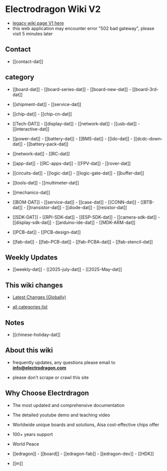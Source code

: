 
# Electrodragon Wiki V2 

- [legacy wiki page V1 here ](https://w.electrodragon.com)
- this web application may encounter error "502 bad gateway", please visit 5 minutes later


## Contact 

- [[contact-dat]] 

## category 

- [[board-dat]] - [[board-series-dat]] - [[board-new-dat]] - [[board-3rd-dat]]

- [[shipment-dat]] - [[service-dat]]

- [[chip-dat]] - [[chip-cn-dat]]

- [[Tech-DAT]] - [[display-dat]]  - [[network-dat]] - [[usb-dat]] - [[interactive-dat]]

- [[power-dat]] - [[battery-dat]] - [[BMS-dat]] - [[ldo-dat]] - [[dcdc-down-dat]] - [[battery-pack-dat]]

- [[network-dat]] - [[RC-dat]]

- [[app-dat]] - [[RC-apps-dat]] - [[FPV-dat]] - [[rover-dat]]

- [[circuits-dat]] - [[logic-dat]] - [[logic-gate-dat]] - [[buffer-dat]]

- [[tools-dat]] - [[multimeter-dat]]
  
- [[mechanics-dat]] 

- [[BOM-DAT]] - [[service-dat]] - [[case-dat]] - [[CONN-dat]] - [[BTB-dat]] - [[transistor-dat]] - [[diode-dat]] - [[resistor-dat]]

- [[SDK-DAT]] - [[RPI-SDK-dat]] - [[ESP-SDK-dat]] - [[camera-sdk-dat]] - [[display-sdk-dat]] - [[arduino-ide-dat]] - [[MDK-ARM-dat]]

- [[PCB-dat]] - [[PCB-design-dat]] 

- [[fab-dat]] - [[fab-PCB-dat]] - [[fab-PCBA-dat]] - [[fab-stencil-dat]] 



## Weekly Updates 

- [[weekly-dat]] - [[2025-july-dat]] - [[2025-May-dat]]

## This wiki changes

- [Latest Changes (Globally)](https://w2.electrodragon.com/gollum/latest_changes)

- [all categories list](https://w2.electrodragon.com/gollum/overview)

## Notes 

- [[chinese-holiday-dat]]

## About this wiki 

- frequently updates, any questions please email to **info@electrodragon.com**

- please don't scrape or crawl this site



## Why Choose Electrdragon 

- The most updated and comprehensive documentation 
- The detailed youtube demo and teaching video 
- Worldwide unique boards and solutions, Aisa cost-effective chips offer 
- 100+ years support
- World Peace


- [[edragon]] - [[board]] - [[edragon-fab]] - [[edragon-dev]] - [[HDK]]

- [[m]]

